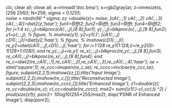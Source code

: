 clc;
clear all;
close  all;
a=imread('doc.bmp');
s=rgb2gray(a);
z=imresize(s,[256 256]);
N=256;
sigma = 0.1*255;  
noise = randn(N) * sigma;
zz =double(z)+ noise;
[cA(:,:,1) cA(:,:,2) cA(:,:,3) cA(:,:,4)]=dwt2(z,'haar');
fun1=@fft2;
fun2=@ifft;
fun3=@fft;
fun4=@ifft2;
for j=1:4
    x(:,:,j)=blkproc(cA(:,:,j),[8 8],fun1);
    y(:,:,j)=blkproc(x(:,:,j),[8 8],fun2);
    y1=y(:,:,j);
%     figure,
%     imshow(y1);
    y2=y1(:)';
    [cA1(:,:,j) cD1(:,:,j)]=dwt(y2,'haar');
%      figure,
%      imshow(cD1(:,:,j));
    re_y2=idwt(cA1(:,:,j),cD1(:,:,j),'haar');
    for i=1:128
        re_y1(1:128,i)=re_y2(((i-1)*128+1:i*128));
    end
    re_y(:,:,j)=re_y1;
    re_x(:,:,j)=blkproc(re_y(:,:,j),[8 8],fun3);
    re_cA1(:,:,j)=blkproc(re_x(:,:,j),[8  8],fun4);
end
re_c=idwt2(re_cA1(:,:,1),re_cA1(:,:,2),re_cA1(:,:,3),re_cA1(:,:,4),'haar');
se = strel('square',1);
re_ccc=imopen(re_c,se);
re_cccc=imclose(re_ccc,se);
figure,
subplot(2,2,1);imshow(zz,[]);title('Input Image');
subplot(2,2,2);imshow(re_c,[]);title('Reconstructed Image');
subplot(2,2,3);imshow(re_cccc,[]);title('Enhanced Image');
z1=double(z);
re_cc=double(re_c);
cl_cc=double(re_cccc);
mse2= sum((z1(:)-cl_cc(:)).^2) / prod(size(z1));
psnr2= 10*log10(255*255/mse2);
disp('PSNR of Enhanced Image');
disp(psnr2);

